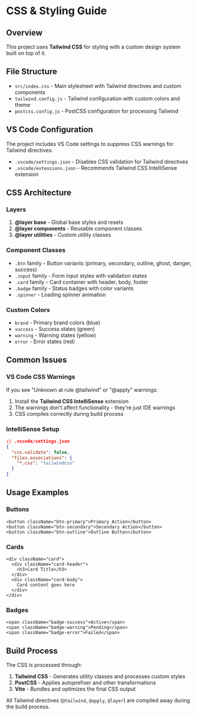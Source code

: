 # CSS & Styling Guide

## Overview
This project uses **Tailwind CSS** for styling with a custom design system built on top of it.

## File Structure
- `src/index.css` - Main stylesheet with Tailwind directives and custom components
- `tailwind.config.js` - Tailwind configuration with custom colors and theme
- `postcss.config.js` - PostCSS configuration for processing Tailwind

## VS Code Configuration
The project includes VS Code settings to suppress CSS warnings for Tailwind directives:
- `.vscode/settings.json` - Disables CSS validation for Tailwind directives
- `.vscode/extensions.json` - Recommends Tailwind CSS IntelliSense extension

## CSS Architecture

### Layers
1. **@layer base** - Global base styles and resets
2. **@layer components** - Reusable component classes
3. **@layer utilities** - Custom utility classes

### Component Classes
- `.btn` family - Button variants (primary, secondary, outline, ghost, danger, success)
- `.input` family - Form input styles with validation states
- `.card` family - Card container with header, body, footer
- `.badge` family - Status badges with color variants
- `.spinner` - Loading spinner animation

### Custom Colors
- `brand` - Primary brand colors (blue)
- `success` - Success states (green)
- `warning` - Warning states (yellow)
- `error` - Error states (red)

## Common Issues

### VS Code CSS Warnings
If you see "Unknown at rule @tailwind" or "@apply" warnings:
1. Install the **Tailwind CSS IntelliSense** extension
2. The warnings don't affect functionality - they're just IDE warnings
3. CSS compiles correctly during build process

### IntelliSense Setup
```json
// .vscode/settings.json
{
  "css.validate": false,
  "files.associations": {
    "*.css": "tailwindcss"
  }
}
```

## Usage Examples

### Buttons
```tsx
<button className="btn-primary">Primary Action</button>
<button className="btn-secondary">Secondary Action</button>
<button className="btn-outline">Outline Button</button>
```

### Cards
```tsx
<div className="card">
  <div className="card-header">
    <h3>Card Title</h3>
  </div>
  <div className="card-body">
    Card content goes here
  </div>
</div>
```

### Badges
```tsx
<span className="badge-success">Active</span>
<span className="badge-warning">Pending</span>
<span className="badge-error">Failed</span>
```

## Build Process
The CSS is processed through:
1. **Tailwind CSS** - Generates utility classes and processes custom styles
2. **PostCSS** - Applies autoprefixer and other transformations
3. **Vite** - Bundles and optimizes the final CSS output

All Tailwind directives (`@tailwind`, `@apply`, `@layer`) are compiled away during the build process.
